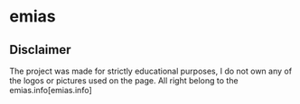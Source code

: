 # emias

## Disclaimer
 The project was made for strictly educational purposes, I do not own any of the logos or pictures used on the page. All right belong to the emias.info[emias.info]
